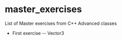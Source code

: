 # master_exercises
List of Master exercises from C++  Advanced classes

- First exercise -- Vector3
